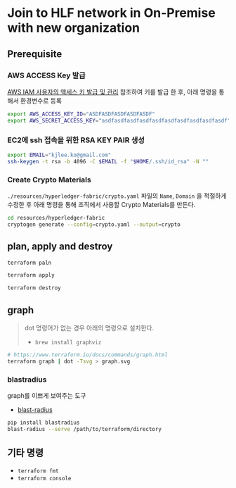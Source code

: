 # Join to HLF network in On-Premise with new organization

## Prerequisite

### AWS ACCESS Key 발급

[AWS IAM 사용자의 액세스 키 발급 및 관리](https://www.44bits.io/ko/post/publishing_and_managing_aws_user_access_key) 참조하여 키를 발급 한 후, 아래 명령을 통해서 환경변수로 등록

```bash
export AWS_ACCESS_KEY_ID="ASDFASDFASDFASDFASDF"
export AWS_SECRET_ACCESS_KEY="asdfasdfasdfasdfasdfasdfasdfasdfasdfasdf"
```

### EC2에 ssh 접속을 위한 RSA KEY PAIR 생성

```bash
export EMAIL="kjlee.ko@gmail.com"
ssh-keygen -t rsa -b 4096 -C $EMAIL -f "$HOME/.ssh/id_rsa" -N ""
```

### Create Crypto Materials

`./resources/hyperledger-fabric/crypto.yaml` 파일의 `Name`, `Domain` 을 적절하게 수정한 후 아래 명령을 통해 조직에서 사용할 Crypto Materials를 만든다.

```bash
cd resources/hyperledger-fabric
cryptogen generate --config=crypto.yaml --output=crypto
```

## plan, apply and destroy

```bash
terraform paln
```

```bash
terraform apply
```

```bash
terraform destroy
```

## graph

> dot 명령어가 없는 경우 아래의 명령으로 설치한다.
>
> * `brew install graphviz`

```bash
# https://www.terraform.io/docs/commands/graph.html
terraform graph | dot -Tsvg > graph.svg
```

### blastradius

graph를 이쁘게 보여주는 도구

* [blast-radius](https://github.com/28mm/blast-radius)

```bash
pip install blastradius
blast-radius --serve /path/to/terraform/directory
```

## 기타 명령

* `terraform fmt`
* `terraform console`
